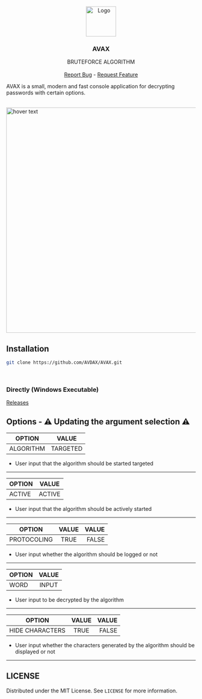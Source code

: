 <!-- PROJECT LOGO -->
<br />
<p align="center">
  <a href="https://github.com/AVDAX/AVAX">
    <img src="https://i.ibb.co/DR47ky2/appbar-layer-thick.png" alt="Logo" width="80" height="80">
  </a>

  <h3 align="center">AVAX</h3>

  <p align="center">
    BRUTEFORCE ALGORITHM
    <br />
    <br />
  <a href="https://github.com/AVDAX/AVAX/issues">Report Bug</a> -
  <a href="https://github.com/AVDAX/AVAX/issues">Request Feature</a>
  </p>
</p>

  AVAX is a small, modern and fast console application for decrypting passwords with certain options.
  <p align="left">
</br>
  <img src="https://media4.giphy.com/media/RBiRxYjixMKxgstuEo/giphy.gif" width="600" title="hover text">
</p>

## Installation
```sh
git clone https://github.com/AVDAX/AVAX.git
```
</br>

### Directly (Windows Executable)
<a href="https://github.com/AVDAX/AVAX/releases/tag/v1.0">Releases</a>

## Options - ⚠ Updating the argument selection ⚠


| OPTION        | VALUE         |
| ------------- |:-------------:| 
| ALGORITHM     | TARGETED |

- User input that the algorithm should be started targeted

---

| OPTION        | VALUE           |
| ------------- |:-------------:| 
| ACTIVE      | ACTIVE |

- User input that the algorithm should be actively started

---

| OPTION        | VALUE           | VALUE  |
| ------------- |:-------------:| -----:|
| PROTOCOLING      | TRUE | FALSE |


- User input whether the algorithm should be logged or not

---

| OPTION        | VALUE           |
| ------------- |:-------------:| 
| WORD          | INPUT |

- User input to be decrypted by the algorithm

---

| OPTION        | VALUE           | VALUE  |
| ------------- |:-------------:| -----:|
| HIDE CHARACTERS      | TRUE | FALSE |


- User input whether the characters generated by the algorithm should be displayed or not

---

<!-- LICENSE -->
## LICENSE

Distributed under the MIT License. See `LICENSE` for more information.
